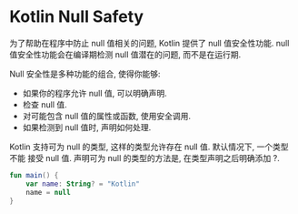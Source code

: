 # Kotlin Null Safety

为了帮助在程序中防止 null 值相关的问题, Kotlin 提供了 null 值安全性功能. null 值安全性功能会在编译期检测 null 值潜在的问题,
而不是在运行期.

Null 安全性是多种功能的组合, 使得你能够:

- 如果你的程序允许 null 值, 可以明确声明.
- 检查 null 值.
- 对可能包含 null 值的属性或函数, 使用安全调用.
- 如果检测到 null 值时, 声明如何处理.

Kotlin 支持可为 null 的类型, 这样的类型允许存在 null 值. 默认情况下, 一个类型 不能 接受 null 值. 声明可为 null 的类型的方法是,
在类型声明之后明确添加 ?.

```kotlin
fun main() {
    var name: String? = "Kotlin"
    name = null
}
```